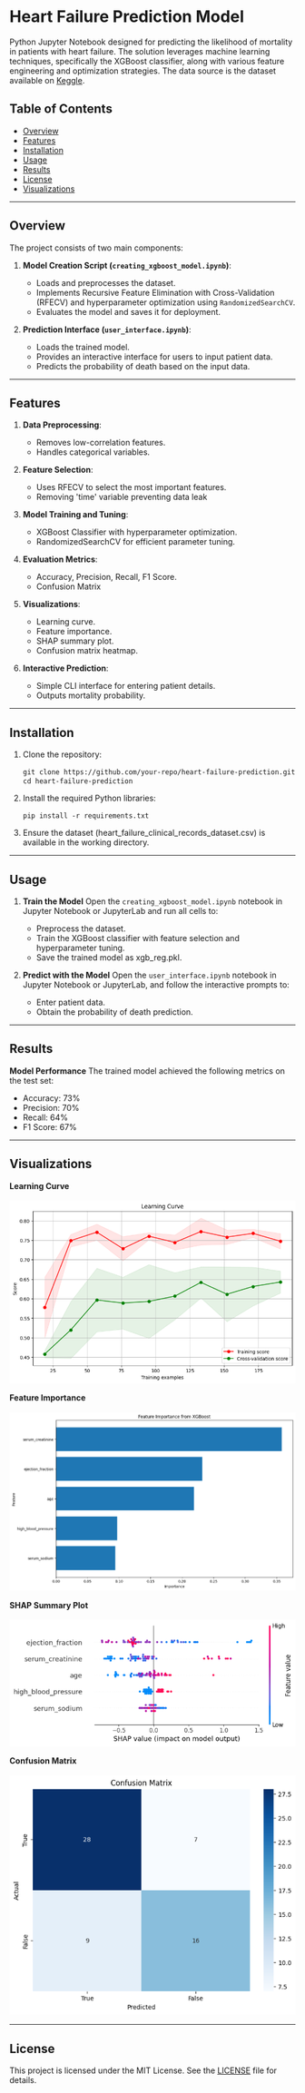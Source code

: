 # Heart Failure Prediction Model
Python Jupyter Notebook designed for predicting the likelihood of mortality in patients with heart failure. The solution leverages machine learning techniques, specifically the XGBoost classifier, along with various feature engineering and optimization strategies. The data source is the dataset available on [Keggle](https://www.kaggle.com/code/ecemboluk/heart-attack-prediction-with-classifier-algorithms/input).

## Table of Contents
- [Overview](#overview)
- [Features](#features)
- [Installation](#installation)
- [Usage](#usage)
- [Results](#results)
- [License](#license)
- [Visualizations](#visualizations)

---

## Overview

The project consists of two main components:

1. **Model Creation Script (`creating_xgboost_model.ipynb`)**:
   - Loads and preprocesses the dataset.
   - Implements Recursive Feature Elimination with Cross-Validation (RFECV) and hyperparameter optimization using `RandomizedSearchCV`.
   - Evaluates the model and saves it for deployment.

2. **Prediction Interface (`user_interface.ipynb`)**:
   - Loads the trained model.
   - Provides an interactive interface for users to input patient data.
   - Predicts the probability of death based on the input data.

---

## Features

1. **Data Preprocessing**:
   - Removes low-correlation features.
   - Handles categorical variables.

2. **Feature Selection**:
   - Uses RFECV to select the most important features.
   - Removing 'time' variable preventing data leak

3. **Model Training and Tuning**:
   - XGBoost Classifier with hyperparameter optimization.
   - RandomizedSearchCV for efficient parameter tuning.

4. **Evaluation Metrics**:
   - Accuracy, Precision, Recall, F1 Score.
   - Confusion Matrix

5. **Visualizations**:
   - Learning curve.
   - Feature importance.
   - SHAP summary plot.
   - Confusion matrix heatmap.

6. **Interactive Prediction**:
   - Simple CLI interface for entering patient details.
   - Outputs mortality probability.
  
---

## Installation

1. Clone the repository:
   ```
   git clone https://github.com/your-repo/heart-failure-prediction.git
   cd heart-failure-prediction
   ```
   
2. Install the required Python libraries:
   ```
   pip install -r requirements.txt
   ```
   
3. Ensure the dataset (heart_failure_clinical_records_dataset.csv) is available in the working directory.

---

## Usage
1. **Train the Model**
Open the `creating_xgboost_model.ipynb` notebook in Jupyter Notebook or JupyterLab and run all cells to:
   - Preprocess the dataset.
   - Train the XGBoost classifier with feature selection and hyperparameter tuning.
   - Save the trained model as xgb_reg.pkl.

2. **Predict with the Model**
Open the `user_interface.ipynb` notebook in Jupyter Notebook or JupyterLab, and follow the interactive prompts to:
   - Enter patient data.
   - Obtain the probability of death prediction.

---

## Results

**Model Performance**
The trained model achieved the following metrics on the test set:
   - Accuracy: 73%
   - Precision: 70%
   - Recall: 64%
   - F1 Score: 67%

---

## Visualizations

**Learning Curve**<br/><br/>
![Learning Curve](https://raw.githubusercontent.com/mijurek/Heart-Failure-Prediction-Model/refs/heads/main/learning_curve.png)
<br/>

**Feature Importance**<br/><br/>
![Feature Importance](https://raw.githubusercontent.com/mijurek/Heart-Failure-Prediction-Model/refs/heads/main/feature_importane.png)
<br/>

**SHAP Summary Plot**<br/><br/>
![SHAP Summary Plot](https://raw.githubusercontent.com/mijurek/Heart-Failure-Prediction-Model/refs/heads/main/shap.png)
<br/>

**Confusion Matrix**<br/><br/>
![Confusion Matrix](https://raw.githubusercontent.com/mijurek/Heart-Failure-Prediction-Model/refs/heads/main/cm.png)
<br/>

---

## License
This project is licensed under the MIT License. See the [LICENSE](LICENSE) file for details.

